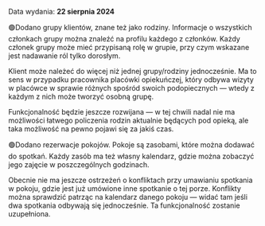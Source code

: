 Data wydania: **22 sierpnia 2024**

🟢Dodano grupy klientów, znane też jako rodziny. Informacje o wszystkich członkach grupy można znaleźć
na profilu każdego z członków. Każdy członek grupy może mieć przypisaną rolę w grupie, przy czym
wskazane jest nadawanie ról tylko dorosłym.

Klient może należeć do więcej niż jednej grupy/rodziny jednocześnie. Ma to sens w przypadku pracownika
placówki opiekuńczej, który odbywa wizyty w placówce w sprawie różnych spośród swoich podopiecznych —
wtedy z każdym z nich może tworzyć osobną grupę.

Funkcjonalność będzie jeszcze rozwijana — w tej chwili nadal nie ma możliwości łatwego policzenia
rodzin aktualnie będących pod opieką, ale taka możliwość na pewno pojawi się za jakiś czas.

🟢Dodano rezerwacje pokojów. Pokoje są zasobami, które można dodawać do spotkań. Każdy zasób ma też
własny kalendarz, gdzie można zobaczyć jego zajęcie w poszczególnych godzinach.

Obecnie nie ma jeszcze ostrzeżeń o konfliktach przy umawianiu spotkania w pokoju, gdzie jest już
umówione inne spotkanie o tej porze. Konflikty można sprawdzić patrząc na kalendarz danego pokoju —
widać tam jeśli dwa spotkania odbywają się jednocześnie. Ta funkcjonalność zostanie uzupełniona.
